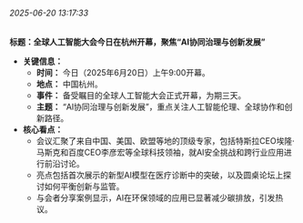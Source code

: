 

###### 2025-06-20 13:17:33


**标题：全球人工智能大会今日在杭州开幕，聚焦“AI协同治理与创新发展”**

*   **关键信息：**
    *   **时间：** 今日（2025年6月20日）上午9:00开幕。
    *   **地点：** 中国杭州。
    *   **事件：** 备受瞩目的全球人工智能大会正式开幕，为期三天。
    *   **主题：** “AI协同治理与创新发展”，重点关注人工智能伦理、全球协作和创新路径。
*   **核心看点：**
    *   会议汇聚了来自中国、美国、欧盟等地的顶级专家，包括特斯拉CEO埃隆·马斯克和百度CEO李彦宏等全球科技领袖，就AI安全挑战和跨行业应用进行前沿讨论。
    *   亮点包括首次展示的新型AI模型在医疗诊断中的突破，以及圆桌论坛上探讨如何平衡创新与监管。
    *   与会者分享案例显示，AI在环保领域的应用已显著减少碳排放，引发热议。


